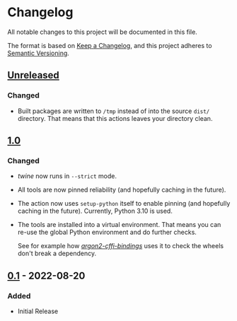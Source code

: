 # Changelog
All notable changes to this project will be documented in this file.

The format is based on [Keep a Changelog](https://keepachangelog.com/en/1.0.0/),
and this project adheres to [Semantic Versioning](https://semver.org/spec/v2.0.0.html).


## [Unreleased](https://github.com/hynek/build-and-inspect-python-package/compare/v1.0...main)

### Changed

- Built packages are written to `/tmp` instead of into the source `dist/` directory. That means that this actions leaves your directory clean.


## [1.0](https://github.com/hynek/build-and-inspect-python-package/compare/v0.1...v1.0)

### Changed

- *twine* now runs in `--strict` mode.
- All tools are now pinned reliability (and hopefully caching in the future).
- The action now uses `setup-python` itself to enable pinning (and hopefully caching in the future). Currently, Python 3.10 is used.
- The tools are installed into a virtual environment. That means you can re-use the global Python environment and do further checks.

  See for example how [*argon2-cffi-bindings*](https://github.com/hynek/argon2-cffi-bindings/blob/7427184b2beb5ec5e7f8c8a9a6e3c6409c81aeae/.github/workflows/ci.yml#L66-L79) uses it to check the wheels don't break a dependency.


## [0.1](https://github.com/hynek/build-and-inspect-python-package/tree/v0.1) - 2022-08-20

### Added

- Initial Release
